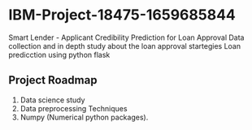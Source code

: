 # IBM-Project-18475-1659685844
Smart Lender - Applicant Credibility Prediction for Loan Approval
Data collection and in depth study about the loan approval startegies
Loan predicction using python flask

## Project Roadmap
1. Data science study 
2. Data preprocessing Techniques
3. Numpy (Numerical python packages).

